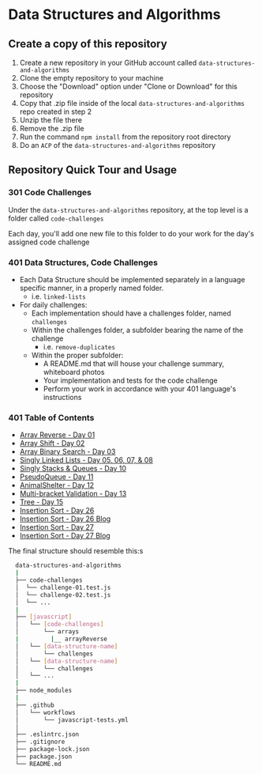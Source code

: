 # Data Structures and Algorithms

## Create a copy of this repository

1. Create a new repository in your GitHub account called `data-structures-and-algorithms`
1. Clone the empty repository to your machine
1. Choose the "Download" option under "Clone or Download" for this repository
1. Copy that .zip file inside of the local `data-structures-and-algorithms` repo created in step 2
1. Unzip the file there
1. Remove the .zip file
1. Run the command `npm install` from the repository root directory
1. Do an `ACP` of the `data-structures-and-algorithms` repository

## Repository Quick Tour and Usage

### 301 Code Challenges

Under the `data-structures-and-algorithms` repository, at the top level is a folder called `code-challenges`

Each day, you'll add one new file to this folder to do your work for the day's assigned code challenge

### 401 Data Structures, Code Challenges

- Each Data Structure should be implemented separately in a language specific manner, in a properly named folder.
  - i.e. `linked-lists`
- For daily challenges:
  - Each implementation should have a challenges folder, named `challenges`
  - Within the challenges folder, a subfolder bearing the name of the challenge
    - i.e. `remove-duplicates`
  - Within the proper subfolder:
    - A README.md that will house your challenge summary, whiteboard photos
    - Your implementation and tests for the code challenge
    - Perform your work in accordance with your 401 language's instructions

### 401 Table of Contents

- [Array Reverse - Day 01](javascript/code-challenges/arrays/arrayReverse/README.md)
- [Array Shift  - Day 02](javascript/code-challenges/arrays/arrayShift/README.md)
- [Array Binary Search  - Day 03](javascript/code-challenges/arrays/arrayBinarySearch/README.md)
- [Singly Linked Lists - Day 05, 06, 07, & 08](javascript/code-challenges/linked-list/linkedList/README.md)
- [Singly Stacks & Queues - Day 10](javascript/code-challenges/stack-and-queue/README.md)
- [PseudoQueue - Day 11](javascript/code-challenges/stack-and-queue/queueWithStacks/README.md)
- [AnimalShelter - Day 12](javascript/code-challenges/stack-and-queue/fifoAnimalShelter/README.md)
- [Multi-bracket Validation - Day 13](javascript/code-challenges/multiBracketValidation/README.md)
- [Tree - Day 15](javascript/code-challenges/tree/README.md)
- [Insertion Sort - Day 26](javascript/code-challenges/insertion-sort/README.md)
- [Insertion Sort - Day 26 Blog](javascript/code-challenges/insertion-sort/blog.md)
- [Insertion Sort - Day 27](javascript/code-challenges/merge-sort/README.md)
- [Insertion Sort - Day 27 Blog](javascript/code-challenges/merge-sort/blog.md)


The final structure should resemble this:s

```bash
  data-structures-and-algorithms
  |
  ├── code-challenges
  │  └── challenge-01.test.js
  │  └── challenge-02.test.js
  │  └── ...
  |
  ├── [javascript]
  │   └── [code-challenges]
  │       └── arrays
  |         |__ arrayReverse
  │   └── [data-structure-name]
  │       └── challenges
  │   └── [data-structure-name]
  │       └── challenges
  │   └── ...
  |
  ├── node_modules
  |
  ├── .github
  │   └── workflows
  │       └── javascript-tests.yml
  │
  ├── .eslintrc.json
  ├── .gitignore
  ├── package-lock.json
  ├── package.json
  └── README.md
```
